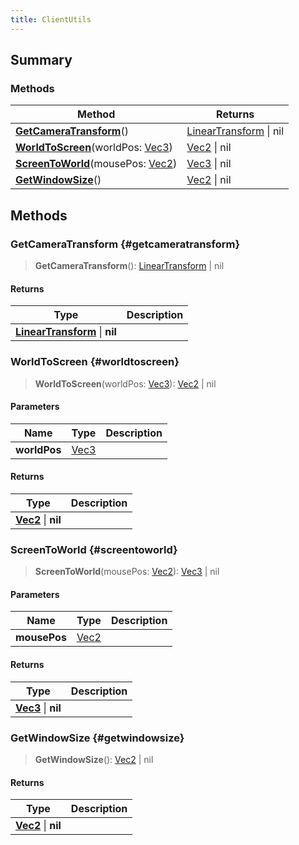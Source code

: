 ```yaml
---
title: ClientUtils
---
```


## Summary

### Methods

| Method | Returns |
| ------ | ------- |
| **[GetCameraTransform](#getcameratransform)**() | [LinearTransform](/vext/ref/shared/type/lineartransform) \| nil |
| **[WorldToScreen](#worldtoscreen)**(worldPos: [Vec3](/vext/ref/shared/type/vec3)) | [Vec2](/vext/ref/shared/type/vec2) \| nil |
| **[ScreenToWorld](#screentoworld)**(mousePos: [Vec2](/vext/ref/shared/type/vec2)) | [Vec3](/vext/ref/shared/type/vec3) \| nil |
| **[GetWindowSize](#getwindowsize)**() | [Vec2](/vext/ref/shared/type/vec2) \| nil |

## Methods

### GetCameraTransform {#getcameratransform}

> **GetCameraTransform**(): [LinearTransform](/vext/ref/shared/type/lineartransform) \| nil

#### Returns

| Type | Description |
| ---- | ----------- |
| **[LinearTransform](/vext/ref/shared/type/lineartransform)** \| **nil** |  |

### WorldToScreen {#worldtoscreen}

> **WorldToScreen**(worldPos: [Vec3](/vext/ref/shared/type/vec3)): [Vec2](/vext/ref/shared/type/vec2) \| nil

#### Parameters

| Name | Type | Description |
| ---- | ---- | ----------- |
| **worldPos** | [Vec3](/vext/ref/shared/type/vec3) |  |

#### Returns

| Type | Description |
| ---- | ----------- |
| **[Vec2](/vext/ref/shared/type/vec2)** \| **nil** |  |

### ScreenToWorld {#screentoworld}

> **ScreenToWorld**(mousePos: [Vec2](/vext/ref/shared/type/vec2)): [Vec3](/vext/ref/shared/type/vec3) \| nil

#### Parameters

| Name | Type | Description |
| ---- | ---- | ----------- |
| **mousePos** | [Vec2](/vext/ref/shared/type/vec2) |  |

#### Returns

| Type | Description |
| ---- | ----------- |
| **[Vec3](/vext/ref/shared/type/vec3)** \| **nil** |  |

### GetWindowSize {#getwindowsize}

> **GetWindowSize**(): [Vec2](/vext/ref/shared/type/vec2) \| nil

#### Returns

| Type | Description |
| ---- | ----------- |
| **[Vec2](/vext/ref/shared/type/vec2)** \| **nil** |  |

